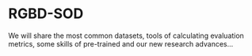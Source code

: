 # RGBD-SOD
We will share the most common datasets, tools of calculating evaluation metrics, some skills of pre-trained and our  new research advances...
